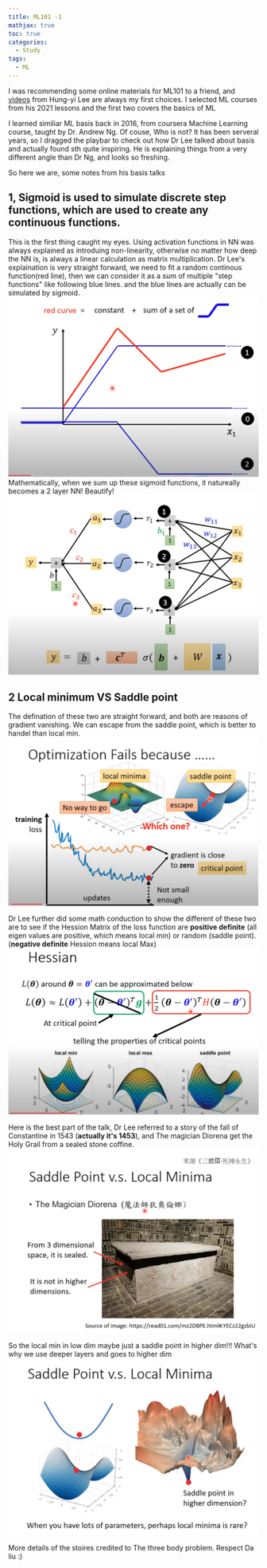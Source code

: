 ```yaml
---
title: ML101 -1
mathjax: true
toc: true
categories:
  - Study
tags:
  - ML
---
```


I was recommending some online materials for ML101 to a friend, and [videos](https://www.youtube.com/@HungyiLeeNTU) from Hung-yi Lee are always my first choices. I selected ML courses from his 2021 lessons and the first two covers the basics of ML

I learned similiar ML basis back in 2016, from coursera Machine Learning course, taught by Dr. Andrew Ng. Of couse, Who is not? It has been serveral years, so I dragged the playbar to check out how Dr Lee talked about basis and actually found sth quite inspiring. He is explaining things from a very different angle than Dr Ng, and looks so freshing.

So here we are, some notes from his basis talks

## 1, Sigmoid is used to simulate discrete step functions, which are used to create any continuous functions.
This is the first thing caught my eyes. Using activation functions in NN was always explained as introduing non-linearity, otherwise no matter how deep the NN is, is always a linear calculation as matrix multiplication. Dr Lee's explaination is very straight forward, we need to fit a random continous function(red line), then we can consider it as a sum of multiple "step functions" like following blue lines. and the blue lines are actually can be simulated by sigmoid.
![Alt text](/assets/images/2023/23-07-28-ML101-1_files/sigmoid.png)
Mathematically, when we sum up these sigmoid functions, it natureally becomes a 2 layer NN! Beautify!
![Alt text](/assets/images/2023/23-07-28-ML101-1_files/sigmoid1.png) 

## 2 Local minimum VS Saddle point
The defination of these two are straight forward, and both are reasons of gradient vanishing. We can escape from the saddle point, which is better to handel than local min.
![Alt text](/assets/images/2023/23-07-28-ML101-1_files/localmin-saddle.png)

Dr Lee further did some math conduction to show the different of these two are to see if the Hession Matrix of the loss function are **positive definite** (all eigen values are positive, which means local min) or random (saddle point). (**negative definite** Hession means local Max)
![Alt text](/assets/images/2023/23-07-28-ML101-1_files/hessian.png)

Here is the best part of the talk, Dr Lee referred to a story of the fall of Constantine in 1543 (**actually it's 1453**), and The magician Diorena get the Holy Grail from a sealed stone coffine.  
![Alt text](/assets/images/2023/23-07-28-ML101-1_files/image.png)

So the local min in low dim maybe just a saddle point in higher dim!!! What's why we use deeper layers and goes to higher dim
![Alt text](/assets/images/2023/23-07-28-ML101-1_files/image-1.png)

More details of the stoires credited to The three body problem. Respect Da liu :)